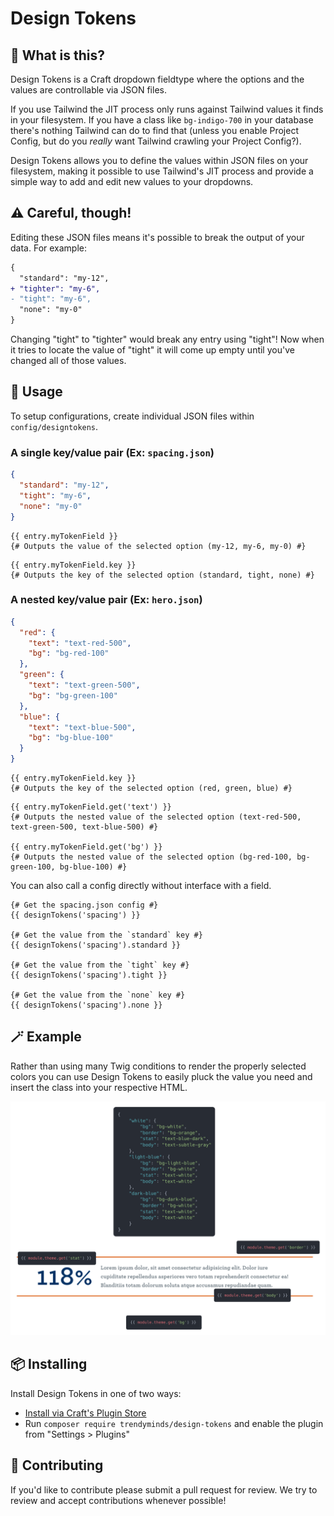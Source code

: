 # Design Tokens

## 🤔 What is this?
Design Tokens is a Craft dropdown fieldtype where the options and the values are controllable via JSON files.

If you use Tailwind the JIT process only runs against Tailwind values it finds in your filesystem. If you have a class like `bg-indigo-700` in your database there's nothing Tailwind can do to find that (unless you enable Project Config, but do you _really_ want Tailwind crawling your Project Config?).

Design Tokens allows you to define the values within JSON files on your filesystem, making it possible to use Tailwind's JIT process and provide a simple way to add and edit new values to your dropdowns.

## ⚠️ Careful, though!

Editing these JSON files means it's possible to break the output of your data. For example:

```diff
{
  "standard": "my-12",
+ "tighter": "my-6",
- "tight": "my-6",
  "none": "my-0"
}
```

Changing "tight" to "tighter" would break any entry using "tight"! Now when it tries to locate the value of "tight" it will come up empty until you've changed all of those values.

## 📝 Usage

To setup configurations, create individual JSON files within `config/designtokens`.

### A single key/value pair (Ex: `spacing.json`)

```json
{
  "standard": "my-12",
  "tight": "my-6",
  "none": "my-0"
}
```

```twig
{{ entry.myTokenField }}
{# Outputs the value of the selected option (my-12, my-6, my-0) #}
```

```twig
{{ entry.myTokenField.key }}
{# Outputs the key of the selected option (standard, tight, none) #}
```

### A nested key/value pair (Ex: `hero.json`)

```json
{
  "red": {
    "text": "text-red-500",
    "bg": "bg-red-100"
  },
  "green": {
    "text": "text-green-500",
    "bg": "bg-green-100"
  },
  "blue": {
    "text": "text-blue-500",
    "bg": "bg-blue-100"
  }
}

```

```twig
{{ entry.myTokenField.key }}
{# Outputs the key of the selected option (red, green, blue) #}
```

```twig
{{ entry.myTokenField.get('text') }}
{# Outputs the nested value of the selected option (text-red-500, text-green-500, text-blue-500) #}

{{ entry.myTokenField.get('bg') }}
{# Outputs the nested value of the selected option (bg-red-100, bg-green-100, bg-blue-100) #}
```

You can also call a config directly without interface with a field.

```twig
{# Get the spacing.json config #}
{{ designTokens('spacing') }}

{# Get the value from the `standard` key #}
{{ designTokens('spacing').standard }}

{# Get the value from the `tight` key #}
{{ designTokens('spacing').tight }}

{# Get the value from the `none` key #}
{{ designTokens('spacing').none }}
```

## 🪄 Example

Rather than using many Twig conditions to render the properly selected colors you can use Design Tokens to easily pluck the value you need and insert the class into your respective HTML.

![An example of design tokens on a module](resources/example.png)

## 📦 Installing

Install Design Tokens in one of two ways:
- [Install via Craft's Plugin Store](https://plugins.craftcms.com/design-tokens)
- Run `composer require trendyminds/design-tokens` and enable the plugin from "Settings > Plugins"

## 🤝 Contributing

If you'd like to contribute please submit a pull request for review. We try to review and accept contributions whenever possible!
